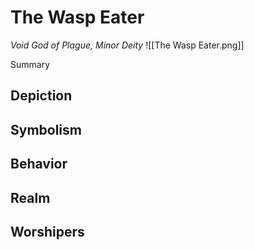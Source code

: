 # The Wasp Eater
*Void God of Plague, Minor Deity*
![[The Wasp Eater.png]]

Summary

## Depiction

## Symbolism

## Behavior

## Realm

## Worshipers